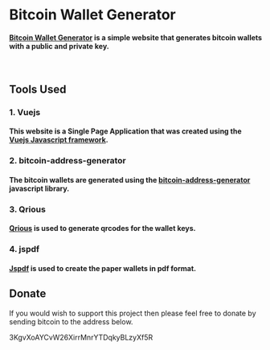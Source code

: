 # Bitcoin Wallet Generator

#### [Bitcoin Wallet Generator](https://bitcoin-wallet.netlify.app) is a simple website that generates bitcoin wallets with a public and private key.

‎

## Tools Used

### 1. Vuejs

#### This website is a Single Page Application that was created using the [Vuejs Javascript framework](https://vuejs.org/).

### 2. bitcoin-address-generator

#### The bitcoin wallets are generated using the [bitcoin-address-generator](https://github.com/niyas/bitcoin-address-generator) javascript library.

### 3. Qrious

#### [Qrious](https://github.com/neocotic/qrious) is used to generate qrcodes for the wallet keys.

### 4. jspdf

#### [Jspdf](https://github.com/MrRio/jsPDF) is used to create the paper wallets in pdf format.

## Donate

If you would wish to support this project then please feel free to donate by sending bitcoin to the address below.

3KgvXoAYCvW26XirrMnrYTDqkyBLzyXf5R
